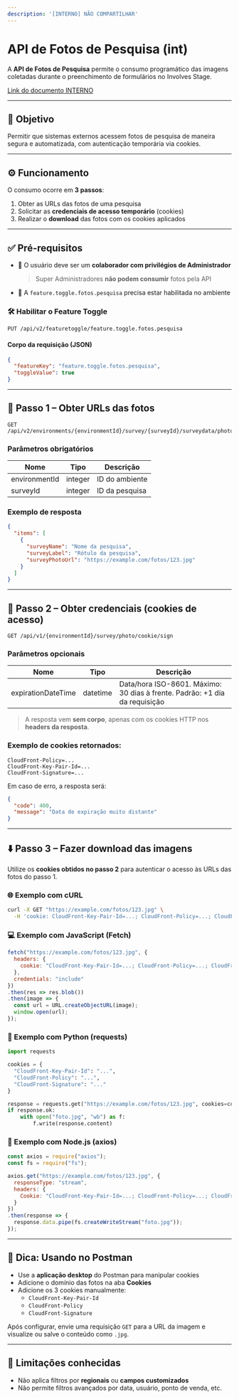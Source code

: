 ```yaml
---
description: '[INTERNO] NÃO COMPARTILHAR'
---
```


# API de Fotos de Pesquisa (int)

A **API de Fotos de Pesquisa** permite o consumo programático das imagens coletadas durante o preenchimento de formulários no Involves Stage.

[Link do documento INTERNO](https://docs.google.com/document/d/1aqnGqACnWPa7jb-wiD4TO1PTpM1c50tRQ6kz0YQNIQA/edit?tab=t.0)

***

## 🎯 Objetivo

Permitir que sistemas externos acessem fotos de pesquisa de maneira segura e automatizada, com autenticação temporária via cookies.

***

## ⚙️ Funcionamento

O consumo ocorre em **3 passos**:

1. Obter as URLs das fotos de uma pesquisa
2. Solicitar as **credenciais de acesso temporário** (cookies)
3. Realizar o **download** das fotos com os cookies aplicados

***

## ✅ Pré-requisitos

*   👤 O usuário deve ser um **colaborador com privilégios de Administrador**

    > Super Administradores **não podem consumir** fotos pela API
* 🧪 A `feature.toggle.fotos.pesquisa` precisa estar habilitada no ambiente

### 🛠️ Habilitar o Feature Toggle

```http
PUT /api/v2/featuretoggle/feature.toggle.fotos.pesquisa
```

#### Corpo da requisição (JSON)

```json
{
  "featureKey": "feature.toggle.fotos.pesquisa",
  "toggleValue": true
}
```

***

## 🔗 Passo 1 – Obter URLs das fotos

```http
GET /api/v2/environments/{environmentId}/survey/{surveyId}/surveydata/photos
```

### Parâmetros obrigatórios

| Nome          | Tipo    | Descrição      |
| ------------- | ------- | -------------- |
| environmentId | integer | ID do ambiente |
| surveyId      | integer | ID da pesquisa |

### Exemplo de resposta

```json
{
  "items": [
    {
      "surveyName": "Nome da pesquisa",
      "surveyLabel": "Rótulo da pesquisa",
      "surveyPhotoUrl": "https://example.com/fotos/123.jpg"
    }
  ]
}
```

***

## 🔐 Passo 2 – Obter credenciais (cookies de acesso)

```http
GET /api/v1/{environmentId}/survey/photo/cookie/sign
```

### Parâmetros opcionais

| Nome               | Tipo     | Descrição                                                                  |
| ------------------ | -------- | -------------------------------------------------------------------------- |
| expirationDateTime | datetime | Data/hora ISO-8601. Máximo: 30 dias à frente. Padrão: +1 dia da requisição |

> A resposta vem **sem corpo**, apenas com os cookies HTTP nos **headers da resposta**.

### Exemplo de cookies retornados:

```
CloudFront-Policy=...
CloudFront-Key-Pair-Id=...
CloudFront-Signature=...
```

Em caso de erro, a resposta será:

```json
{
  "code": 400,
  "message": "Data de expiração muito distante"
}
```

***

## ⬇️ Passo 3 – Fazer download das imagens

Utilize os **cookies obtidos no passo 2** para autenticar o acesso às URLs das fotos do passo 1.

### 🌐 Exemplo com cURL

```bash
curl -X GET "https://example.com/fotos/123.jpg" \
  -H 'cookie: CloudFront-Key-Pair-Id=...; CloudFront-Policy=...; CloudFront-Signature=...'
```

### 💻 Exemplo com JavaScript (Fetch)

```javascript
fetch("https://example.com/fotos/123.jpg", {
  headers: {
    cookie: "CloudFront-Key-Pair-Id=...; CloudFront-Policy=...; CloudFront-Signature=..."
  },
  credentials: "include"
})
.then(res => res.blob())
.then(image => {
  const url = URL.createObjectURL(image);
  window.open(url);
});
```

### 🐍 Exemplo com Python (requests)

```python
import requests

cookies = {
  "CloudFront-Key-Pair-Id": "...",
  "CloudFront-Policy": "...",
  "CloudFront-Signature": "..."
}

response = requests.get("https://example.com/fotos/123.jpg", cookies=cookies)
if response.ok:
    with open("foto.jpg", "wb") as f:
        f.write(response.content)
```

### 🧩 Exemplo com Node.js (axios)

```javascript
const axios = require("axios");
const fs = require("fs");

axios.get("https://example.com/fotos/123.jpg", {
  responseType: "stream",
  headers: {
    Cookie: "CloudFront-Key-Pair-Id=...; CloudFront-Policy=...; CloudFront-Signature=..."
  }
})
.then(response => {
  response.data.pipe(fs.createWriteStream("foto.jpg"));
});
```

***

## 🧪 Dica: Usando no Postman

* Use a **aplicação desktop** do Postman para manipular cookies
* Adicione o domínio das fotos na aba **Cookies**
* Adicione os 3 cookies manualmente:
  * `CloudFront-Key-Pair-Id`
  * `CloudFront-Policy`
  * `CloudFront-Signature`

Após configurar, envie uma requisição `GET` para a URL da imagem e visualize ou salve o conteúdo como `.jpg`.

***

## 🚫 Limitações conhecidas

* Não aplica filtros por **regionais** ou **campos customizados**
* Não permite filtros avançados por data, usuário, ponto de venda, etc.
